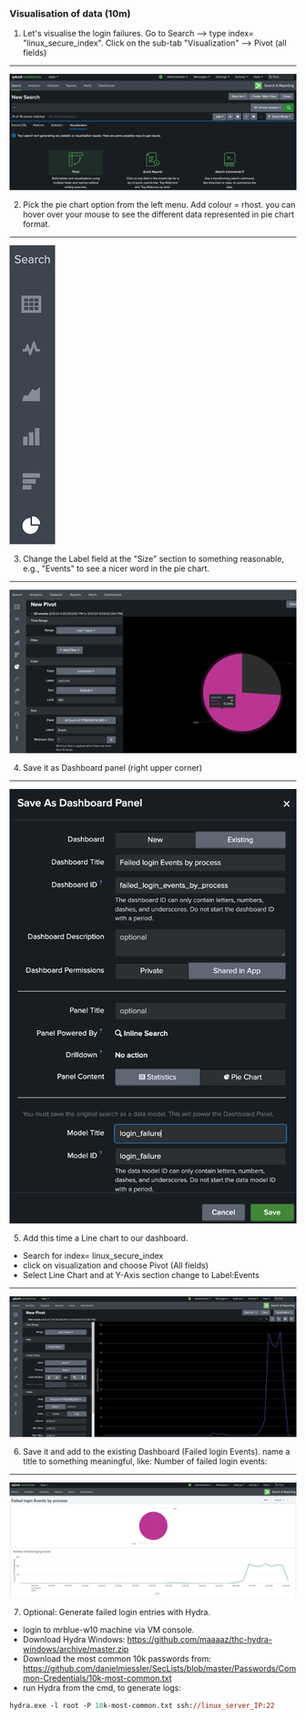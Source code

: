 ### Visualisation of data (10m)

1. Let's visualise the login failures. Go to Search --> type index= "linux_secure_index". Click on the sub-tab "Visualization" --> Pivot (all fields)
----
![](attachments/pivot1.png)

2. Pick the pie chart option from the left menu. Add colour = rhost. you can hover over your mouse to see the different data represented in pie chart format.
---
![](attachments/piechart.png)

3. Change the Label field at the "Size" section to something reasonable, e.g., "Events" to see a nicer word in the pie chart.
---
![](attachments/label.png)

4. Save it as Dashboard panel (right upper corner)
---
![](attachments/dashboard1.png)

5. Add this time a Line chart to our dashboard.
- Search for index= linux_secure_index
- click on visualization and choose Pivot (All fields)
- Select Line Chart and at Y-Axis section change to Label:Events
---
![](attachments/line_chart.png)

6. Save it and add to the existing Dashboard (Failed login Events). name a title to something meaningful, like: Number of failed login events:
---
![](attachments/failed_login.png)

7. Optional: Generate failed login entries with Hydra. 
- login to mrblue-w10 machine via VM console.
- Download Hydra Windows: https://github.com/maaaaz/thc-hydra-windows/archive/master.zip
- Download the most common 10k passwords from: https://github.com/danielmiessler/SecLists/blob/master/Passwords/Common-Credentials/10k-most-common.txt
- run Hydra from the cmd, to generate logs:
```ps
hydra.exe -l root -P 10k-most-common.txt ssh://linux_server_IP:22
```

